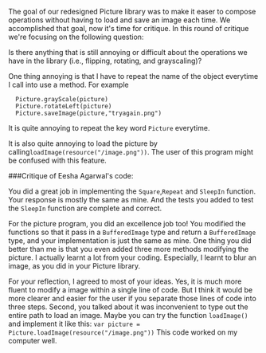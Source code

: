 The goal of our redesigned Picture library was to make it easer to compose
operations without having to load and save an image each time. We accomplished
that goal, now it's time for critique. In this round of critique we're focusing
on the following question:

Is there anything that is still annoying or difficult about the operations we
have in the library (i.e., flipping, rotating, and grayscaling)?

One thing annoying is that I have to repeat the name of the object everytime I call into use a method. For example
```Picture.flipHorizontal(picture)
  Picture.grayScale(picture)
  Picture.rotateLeft(picture)
  Picture.saveImage(picture,"tryagain.png")
  ```
  It is quite annoying to repeat the key word ```Picture``` everytime.
  
  It is also quite annoying to load the picture by calling```loadImage(resource("/image.png"))```. The user of this program might be confused with this feature.


###Critique of Eesha Agarwal's code:

You did a great job in implementing the ```Square```,```Repeat``` and ```SleepIn``` function. Your response is mostly the same as mine. And the tests you added to test the 
```SleepIn``` function are complete and correct. 

For the picture program, you did an excellence job too! You modified the functions so that it pass in a ```BufferedImage``` type and return a ```BufferedImage``` type, and your implementation is just the same as mine. One thing you did better than me is that you even added three more methods modifying the picture. I actually learnt a lot from your coding. Especially, I learnt to blur an image, as you did in your Picture library. 

For your reflection, I agreed to most of your ideas. Yes, it is much more fluent to modify a image within a single line of code. But I think it would be more clearer and easier for the user if you separate those lines of code into three steps. Second, you talked about it was inconvenient to type out the entire path to load an image. Maybe you can try the function ```loadImage()``` and implement it like this:
```var picture = Picture.loadImage(resource("/image.png"))```
This code worked on my computer well.



